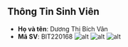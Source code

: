 
## Thông Tin Sinh Viên
- **Họ và tên**: Dương Thị Bích Vân
- **Mã SV**: BIT220168
![alt](1.jpg)
![alt](2.jpg)
![alt](3.jpg)